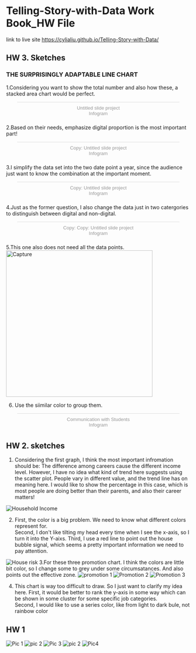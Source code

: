 # Telling-Story-with-Data Work Book_HW File

link to live site https://cylialiu.github.io/Telling-Story-with-Data/


## HW 3. Sketches 
### THE SURPRISINGLY ADAPTABLE LINE CHART
1.Considering you want to show the total number and also how these, a stacked area chart would be perfect.
<div class="infogram-embed" data-id="19c9306d-e5c9-434f-b5ff-bd83e385431a" data-type="interactive" data-title="Untitled slide project"></div><script>!function(e,t,s,i){var n="InfogramEmbeds",o=e.getElementsByTagName("script")[0],d=/^http:/.test(e.location)?"http:":"https:";if(/^\/{2}/.test(i)&&(i=d+i),window[n]&&window[n].initialized)window[n].process&&window[n].process();else if(!e.getElementById(s)){var r=e.createElement("script");r.async=1,r.id=s,r.src=i,o.parentNode.insertBefore(r,o)}}(document,0,"infogram-async","https://e.infogram.com/js/dist/embed-loader-min.js");</script><div style="padding:8px 0;font-family:Arial!important;font-size:13px!important;line-height:15px!important;text-align:center;border-top:1px solid #dadada;margin:0 30px"><a href="https://infogram.com/19c9306d-e5c9-434f-b5ff-bd83e385431a" style="color:#989898!important;text-decoration:none!important;" target="_blank">Untitled slide project</a><br><a href="https://infogram.com" style="color:#989898!important;text-decoration:none!important;" target="_blank" rel="nofollow">Infogram</a></div>

2.Based on their needs, emphasize digital proportion is the most important part!
<div class="infogram-embed" data-id="0cb93a03-2efb-4f0b-94d3-1b575cf3f42b" data-type="interactive" data-title="Copy: Untitled slide project"></div><script>!function(e,t,s,i){var n="InfogramEmbeds",o=e.getElementsByTagName("script")[0],d=/^http:/.test(e.location)?"http:":"https:";if(/^\/{2}/.test(i)&&(i=d+i),window[n]&&window[n].initialized)window[n].process&&window[n].process();else if(!e.getElementById(s)){var r=e.createElement("script");r.async=1,r.id=s,r.src=i,o.parentNode.insertBefore(r,o)}}(document,0,"infogram-async","https://e.infogram.com/js/dist/embed-loader-min.js");</script><div style="padding:8px 0;font-family:Arial!important;font-size:13px!important;line-height:15px!important;text-align:center;border-top:1px solid #dadada;margin:0 30px"><a href="https://infogram.com/0cb93a03-2efb-4f0b-94d3-1b575cf3f42b" style="color:#989898!important;text-decoration:none!important;" target="_blank">Copy: Untitled slide project</a><br><a href="https://infogram.com" style="color:#989898!important;text-decoration:none!important;" target="_blank" rel="nofollow">Infogram</a></div>

3.I simplify the data set into the two date point a year, since the audience just want to know the combination at the important moment. 
<div class="infogram-embed" data-id="e11c644a-5de9-4388-aee8-1b9e1db28f2d" data-type="interactive" data-title="Copy: Untitled slide project"></div><script>!function(e,t,s,i){var n="InfogramEmbeds",o=e.getElementsByTagName("script")[0],d=/^http:/.test(e.location)?"http:":"https:";if(/^\/{2}/.test(i)&&(i=d+i),window[n]&&window[n].initialized)window[n].process&&window[n].process();else if(!e.getElementById(s)){var r=e.createElement("script");r.async=1,r.id=s,r.src=i,o.parentNode.insertBefore(r,o)}}(document,0,"infogram-async","https://e.infogram.com/js/dist/embed-loader-min.js");</script><div style="padding:8px 0;font-family:Arial!important;font-size:13px!important;line-height:15px!important;text-align:center;border-top:1px solid #dadada;margin:0 30px"><a href="https://infogram.com/e11c644a-5de9-4388-aee8-1b9e1db28f2d" style="color:#989898!important;text-decoration:none!important;" target="_blank">Copy: Untitled slide project</a><br><a href="https://infogram.com" style="color:#989898!important;text-decoration:none!important;" target="_blank" rel="nofollow">Infogram</a></div>

4.Just as the former question, I also change the data just in two catergories to distinguish between digital and non-digital.
<div class="infogram-embed" data-id="dbb8cda8-decd-43c4-9ac2-7a10dbc0df5c" data-type="interactive" data-title="Copy: Copy: Untitled slide project"></div><script>!function(e,t,s,i){var n="InfogramEmbeds",o=e.getElementsByTagName("script")[0],d=/^http:/.test(e.location)?"http:":"https:";if(/^\/{2}/.test(i)&&(i=d+i),window[n]&&window[n].initialized)window[n].process&&window[n].process();else if(!e.getElementById(s)){var r=e.createElement("script");r.async=1,r.id=s,r.src=i,o.parentNode.insertBefore(r,o)}}(document,0,"infogram-async","https://e.infogram.com/js/dist/embed-loader-min.js");</script><div style="padding:8px 0;font-family:Arial!important;font-size:13px!important;line-height:15px!important;text-align:center;border-top:1px solid #dadada;margin:0 30px"><a href="https://infogram.com/dbb8cda8-decd-43c4-9ac2-7a10dbc0df5c" style="color:#989898!important;text-decoration:none!important;" target="_blank">Copy: Copy: Untitled slide project</a><br><a href="https://infogram.com" style="color:#989898!important;text-decoration:none!important;" target="_blank" rel="nofollow">Infogram</a></div>

5.This one also does not need all the data points.  
<img width="400" alt="Capture" src="https://user-images.githubusercontent.com/51921356/61580535-42683580-aae1-11e9-8328-c5d45c7cf29b.PNG">


6. Use the siimilar color to group them.
<div class="infogram-embed" data-id="4bb9c541-d456-4560-a19e-d7b0c4271975" data-type="interactive" data-title="Communication with Students"></div><script>!function(e,t,s,i){var n="InfogramEmbeds",o=e.getElementsByTagName("script")[0],d=/^http:/.test(e.location)?"http:":"https:";if(/^\/{2}/.test(i)&&(i=d+i),window[n]&&window[n].initialized)window[n].process&&window[n].process();else if(!e.getElementById(s)){var r=e.createElement("script");r.async=1,r.id=s,r.src=i,o.parentNode.insertBefore(r,o)}}(document,0,"infogram-async","https://e.infogram.com/js/dist/embed-loader-min.js");</script><div style="padding:8px 0;font-family:Arial!important;font-size:13px!important;line-height:15px!important;text-align:center;border-top:1px solid #dadada;margin:0 30px"><a href="https://infogram.com/4bb9c541-d456-4560-a19e-d7b0c4271975" style="color:#989898!important;text-decoration:none!important;" target="_blank">Communication with Students</a><br><a href="https://infogram.com" style="color:#989898!important;text-decoration:none!important;" target="_blank" rel="nofollow">Infogram</a></div>

## HW 2. sketches 
1. Considering the first graph, I think the most important infromation should be: The difference among careers cause the different income level. However, I have no idea what kind of trend here suggests using the scatter plot. People vary in different value, and the trend line has on meaning here. I would like to show the percentage in this case, which is most people are doing better than their parents, and also their career matters!

![Household Income](https://user-images.githubusercontent.com/51921356/61190043-00b03880-a664-11e9-8e53-596e01cfad3f.png)

2. First, the color is a big problem. We need to know what different colors represent for.   
Second, I don't like tilting my head every time when I see the x-axis, so I turn it into the Y-aixs.
Third, I use a red line to point out the house bubble signal, which seems a pretty important information we need to pay attention. 

![House risk](https://user-images.githubusercontent.com/51921356/61190144-8b456780-a665-11e9-8946-f023d929616c.png)
3.For these three promotion chart. I think the colors are little bit color, so I change some to grey under some circumsatances. And also points out the effective zone.
![promotion 1](https://user-images.githubusercontent.com/51921356/61190045-00b03880-a664-11e9-81d1-4ea0be9958bf.png)
![Promotion 2](https://user-images.githubusercontent.com/51921356/61190046-00b03880-a664-11e9-9715-3faed6422b90.png)
![Promotion 3](https://user-images.githubusercontent.com/51921356/61190047-00b03880-a664-11e9-986b-473295767544.png)

4. This chart is way too difficult to draw. So I just want to clarify my idea here.
First, it would be better to rank the y-axis in some way which can be shown in some cluster for some specific job categories.  
Second, I would like to use a series color, like from light to dark bule, not rainbow color


## HW 1
![Pic 1](https://user-images.githubusercontent.com/51921356/60908746-a0c42700-a24a-11e9-9709-30286b6e48ef.jpg)
![pic 2](https://user-images.githubusercontent.com/51921356/60908749-a1f55400-a24a-11e9-9df1-055debbb148d.jpg)
![Pic 3](https://user-images.githubusercontent.com/51921356/60908754-a4f04480-a24a-11e9-8df8-578acfe86cdc.jpg)
![pic 2](https://user-images.githubusercontent.com/51921356/60908756-a588db00-a24a-11e9-8543-3a143f0b605a.jpg)
![Pic4](https://user-images.githubusercontent.com/51921356/60908761-a6ba0800-a24a-11e9-9c77-52ff82caf168.jpg)

